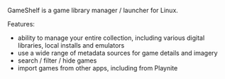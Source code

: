 GameShelf is a game library manager / launcher for Linux.

Features:

* ability to manage your entire collection, including various digital libraries, local installs and emulators
* use a wide range of metadata sources for game details and imagery
* search / filter / hide games
* import games from other apps, including from Playnite
